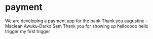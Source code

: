 # payment
We are developing a payment app for the bank 
Thank you augustine - Maclean Awuku-Darko Sem
Thank you for showing up
hellooooo
hello trigger
my first trigger